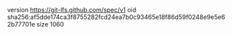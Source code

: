 version https://git-lfs.github.com/spec/v1
oid sha256:af5dde174ca3f8755282fcd24ea7b0c93465e18f86d59f0248e9e5e62b77701e
size 1060

